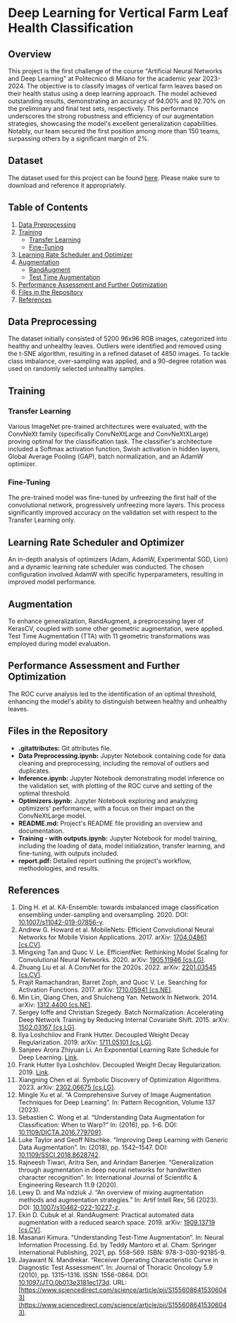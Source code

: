 # Deep Learning for Vertical Farm Leaf Health Classification

## Overview

This project is the first challenge of the course "Artificial Neural Networks and Deep Learning" at Politecnico di Milano for the academic year 2023-2024. The objective is to classify images of vertical farm leaves based on their health status using a deep learning approach. The model achieved outstanding results, demonstrating an accuracy of 94.00% and 92.70% on the preliminary and final test sets, respectively. This performance underscores the strong robustness and efficiency of our augmentation strategies, showcasing the model's excellent generalization capabilities. Notably, our team secured the first position among more than 150 teams, surpassing others by a significant margin of 2%.

## Dataset

The dataset used for this project can be found [here](https://drive.google.com/file/d/1llWCmIbaW-uHvZcD-soT8DJQJYmm8zAA/view?usp=drive_link). Please make sure to download and reference it appropriately.

## Table of Contents

1. [Data Preprocessing](#data-preprocessing)
2. [Training](#training)
   - [Transfer Learning](#transfer-learning)
   - [Fine-Tuning](#fine-tuning)
3. [Learning Rate Scheduler and Optimizer](#learning-rate-scheduler-and-optimizer)
4. [Augmentation](#augmentation)
   - [RandAugment](#randaugment)
   - [Test Time Augmentation](#test-time-augmentation)
5. [Performance Assessment and Further Optimization](#performance-assessment-and-further-optimization)
6. [Files in the Repository](#files-in-the-repository)
7. [References](#references)

## Data Preprocessing

The dataset initially consisted of 5200 96x96 RGB images, categorized into healthy and unhealthy leaves. Outliers were identified and removed using the t-SNE algorithm, resulting in a refined dataset of 4850 images. To tackle class imbalance, over-sampling was applied, and a 90-degree rotation was used on randomly selected unhealthy samples.

## Training

### Transfer Learning

Various ImageNet pre-trained architectures were evaluated, with the ConvNeXt family (specifically ConvNeXtLarge and ConvNeXtXLarge) proving optimal for the classification task. The classifier's architecture included a Softmax activation function, Swish activation in hidden layers, Global Average Pooling (GAP), batch normalization, and an AdamW optimizer.

### Fine-Tuning

The pre-trained model was fine-tuned by unfreezing the first half of the convolutional network, progressively unfreezing more layers. This process significantly improved accuracy on the validation set with respect to the Transfer Learning only.

## Learning Rate Scheduler and Optimizer

An in-depth analysis of optimizers (Adam, AdamW, Experimental SGD, Lion) and a dynamic learning rate scheduler was conducted. The chosen configuration involved AdamW with specific hyperparameters, resulting in improved model performance.

## Augmentation

To enhance generalization, RandAugment, a preprocessing layer of KerasCV, coupled with some other geometric augmentation, were applied. Test Time Augmentation (TTA) with 11 geometric transformations was employed during model evaluation.

## Performance Assessment and Further Optimization

The ROC curve analysis led to the identification of an optimal threshold, enhancing the model's ability to distinguish between healthy and unhealthy leaves.

## Files in the Repository

- **.gitattributes:** Git attributes file.
- **Data Preprocessing.ipynb:** Jupyter Notebook containing code for data cleaning and preprocessing, including the removal of outliers and duplicates.
- **Inference.ipynb:** Jupyter Notebook demonstrating model inference on the validation set, with plotting of the ROC curve and setting of the optimal threshold.
- **Optimizers.ipynb:** Jupyter Notebook exploring and analyzing optimizers' performance, with a focus on their impact on the ConvNeXtLarge model.
- **README.md:** Project's README file providing an overview and documentation.
- **Training - with outputs.ipynb:** Jupyter Notebook for model training, including the loading of data, model initialization, transfer learning, and fine-tuning, with outputs included.
- **report.pdf:** Detailed report outlining the project's workflow, methodologies, and results.

## References

1. Ding H. et al. KA-Ensemble: towards imbalanced image classification ensembling under-sampling and oversampling. 2020. DOI: [10.1007/s11042-019-07856-y](https://doi.org/10.1007/s11042-019-07856-y).
2. Andrew G. Howard et al. MobileNets: Efficient Convolutional Neural Networks for Mobile Vision Applications. 2017. arXiv: [1704.04861 [cs.CV]](https://arxiv.org/abs/1704.04861).
3. Mingxing Tan and Quoc V. Le. EfficientNet: Rethinking Model Scaling for Convolutional Neural Networks. 2020. arXiv: [1905.11946 [cs.LG]](https://arxiv.org/abs/1905.11946).
4. Zhuang Liu et al. A ConvNet for the 2020s. 2022. arXiv: [2201.03545 [cs.CV]](https://arxiv.org/abs/2201.03545).
5. Prajit Ramachandran, Barret Zoph, and Quoc V. Le. Searching for Activation Functions. 2017. arXiv: [1710.05941 [cs.NE]](https://arxiv.org/abs/1710.05941).
6. Min Lin, Qiang Chen, and Shuicheng Yan. Network In Network. 2014. arXiv: [1312.4400 [cs.NE]](https://arxiv.org/abs/1312.4400).
7. Sergey Ioffe and Christian Szegedy. Batch Normalization: Accelerating Deep Network Training by Reducing Internal Covariate Shift. 2015. arXiv: [1502.03167 [cs.LG]](https://arxiv.org/abs/1502.03167).
8. Ilya Loshchilov and Frank Hutter. Decoupled Weight Decay Regularization. 2019. arXiv: [1711.05101 [cs.LG]](https://arxiv.org/abs/1711.05101).
9. Sanjeev Arora Zhiyuan Li. An Exponential Learning Rate Schedule for Deep Learning. [Link](https://doi.org/10.48550/arXiv.1910.07454).
10. Frank Hutter Ilya Loshchilov. Decoupled Weight Decay Regularization. 2019. [Link](https://openreview.net/forum?id=Bkg6RiCqY7).
11. Xiangning Chen et al. Symbolic Discovery of Optimization Algorithms. 2023. arXiv: [2302.06675 [cs.LG]](https://arxiv.org/abs/2302.06675).
12. Mingle Xu et al. “A Comprehensive Survey of Image Augmentation Techniques for Deep Learning”. In: Pattern Recognition, Volume 137 (2023).
13. Sebastien C. Wong et al. “Understanding Data Augmentation for Classification: When to Warp?” In: (2016), pp. 1–6. DOI: [10.1109/DICTA.2016.7797091](https://doi.org/10.1109/DICTA.2016.7797091).
14. Luke Taylor and Geoff Nitschke. “Improving Deep Learning with Generic Data Augmentation”. In: (2018), pp. 1542–1547. DOI: [10.1109/SSCI.2018.8628742](https://doi.org/10.1109/SSCI.2018.8628742).
15. Rajneesh Tiwari, Aritra Sen, and Arindam Banerjee. “Generalization through augmentation in deep neural networks for handwritten character recognition”. In: International Journal of Scientific & Engineering Research 11.9 (2020).
16. Lewy D. and Ma´ndziuk J. “An overview of mixing augmentation methods and augmentation strategies.” In: Artif Intell Rev, 56 (2023). DOI: [10.1007/s10462-022-10227-z](https://doi.org/10.1007/s10462-022-10227-z).
17. Ekin D. Cubuk et al. RandAugment: Practical automated data augmentation with a reduced search space. 2019. arXiv: [1909.13719 [cs.CV]](https://arxiv.org/abs/1909.13719).
18. Masanari Kimura. “Understanding Test-Time Augmentation”. In: Neural Information Processing. Ed. by Teddy Mantoro et al. Cham: Springer International Publishing, 2021, pp. 558–569. ISBN: 978-3-030-92185-9.
19. Jayawant N. Mandrekar. “Receiver Operating Characteristic Curve in Diagnostic Test Assessment”. In: Journal of Thoracic Oncology 5.9 (2010), pp. 1315–1316. ISSN: 1556-0864. DOI: [10.1097/JTO.0b013e3181ec173d](https://doi.org/10.1097/JTO.0b013e3181ec173d). URL: [https://www.sciencedirect.com/science/article/pii/S1556086415306043](https://www.sciencedirect.com/science/article/pii/S1556086415306043).




